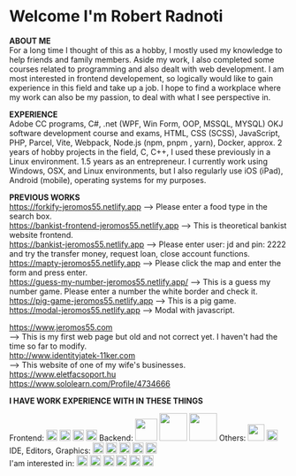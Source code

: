 # Welcome I'm Robert Radnoti

**ABOUT ME**<br>
For a long time I thought of this as a hobby, I mostly used my knowledge to help friends and family members. Aside my work, I also completed some courses related to 
programming and also dealt with web development. I am most interested in frontend developement, so logically would like to gain experience in this field and take up a job. I hope to find a workplace where my work can also be my passion, to deal with what I see perspective in.

**EXPERIENCE**<br>
Adobe CC programs, C#, .net (WPF, Win Form, OOP, MSSQL, MYSQL) OKJ software development course and exams, HTML, CSS (SCSS), JavaScript, PHP, Parcel, Vite, Webpack, Node.js (npm, pnpm , yarn), Docker, approx. 2 years of hobby projects in the field, C, C++, I used these previously in a Linux environment. 1.5 years as an entrepreneur. I currently work using Windows, OSX, and Linux environments, but I also regularly use iOS (iPad), Android (mobile), operating systems for my purposes.

**PREVIOUS WORKS**<br>
https://forkify-jeromos55.netlify.app --> Please enter a food type in the search box. <br>
https://bankist-frontend-jeromos55.netlify.app --> This is theoretical bankist website frontend.  <br>
https://bankist-jeromos55.netlify.app --> Please enter user: jd and pin: 2222 and try the transfer money, request loan, close account functions.  <br>
https://mapty-jeromos55.netlify.app --> Please click the map and enter the form and press enter.  <br>
https://guess-my-number-jeromos55.netlify.app/ --> This is a guess my number game. Please enter a number the white border and check it.  <br>
https://pig-game-jeromos55.netlify.app --> This is a pig game.  <br>
https://modal-jeromos55.netlify.app --> Modal with javascript. <br>

https://www.jeromos55.com <br> --> This is my first web page but old and not correct yet. I haven't had the time so far to modify.  <br>
http://www.identityjatek-11ker.com <br> --> This website of one of my wife's businesses.  <br>
https://www.eletfacsoport.hu <br>
https://www.sololearn.com/Profile/4734666 <br>

**I HAVE WORK EXPERIENCE WITH IN THESE THINGS**

Frontend: <a href="https://html.spec.whatwg.org/multipage/" target="_blank"><img src="https://cdn.jsdelivr.net/gh/devicons/devicon/icons/html5/html5-plain-wordmark.svg" height="20" width="20"/></a>
<a href="https://developer.mozilla.org/en-US/docs/Web/CSS" target="_blank"><img src="https://cdn.jsdelivr.net/gh/devicons/devicon/icons/css3/css3-plain-wordmark.svg" height="20" width="20"/></a>
<a href="https://getbootstrap.com/" target="_blank"><img src="https://cdn.jsdelivr.net/gh/devicons/devicon/icons/bootstrap/bootstrap-plain-wordmark.svg" height="20" width="20"/></a>
<a href="https://developer.mozilla.org/en-US/docs/Web/JavaScript/Guide" target="_blank"> <img src="https://cdn.jsdelivr.net/gh/devicons/devicon/icons/javascript/javascript-original.svg" height="20" width="20"/></a> Backend: <a href="https://www.php.net/" target="_blank"><img src="https://cdn.jsdelivr.net/gh/devicons/devicon/icons/php/php-plain.svg" height="40" width="40"/></a>
<a href="https://www.mysql.com/" target="_blank"><img src="https://cdn.jsdelivr.net/gh/devicons/devicon/icons/mysql/mysql-plain-wordmark.svg"  height="50" width="50"/></a>
<a href="https://nodejs.org/en/" target="_blank"><img src="https://cdn.jsdelivr.net/gh/devicons/devicon/icons/nodejs/nodejs-plain-wordmark.svg" height="50" width="50"/></a> Others: <a href="https://www.gnu.org/software/bash/" target="_blank"><img src="https://cdn.jsdelivr.net/gh/devicons/devicon/icons/bash/bash-original.svg" height="30" width="30"/></a>
<a href="https://github.com/" target="_blank"><img src="https://cdn.jsdelivr.net/gh/devicons/devicon/icons/git/git-plain.svg" height="20" width="20"/></a> IDE, Editors, Graphics: <a href="https://code.visualstudio.com/" target="_blank"><img src="https://cdn.jsdelivr.net/gh/devicons/devicon/icons/vscode/vscode-original.svg" height="20" width="20"/></a>
<a href="https://visualstudio.microsoft.com/vs/" target="_blank"><img src="https://cdn.jsdelivr.net/gh/devicons/devicon/icons/visualstudio/visualstudio-plain.svg" height="20" width="20"/></a>
<a href="https://github.blog/2022-06-08-sunsetting-atom/" target="_blank"><img src="https://cdn.jsdelivr.net/gh/devicons/devicon/icons/atom/atom-original.svg" height="20" width="20"/></a>
<a href="https://www.adobe.com/hu/products/illustrator.html" target="_blank"><img src="https://cdn.jsdelivr.net/gh/devicons/devicon/icons/illustrator/illustrator-plain.svg" height="20" width="20"/></a>
<a href="https://www.adobe.com/hu/products/photoshop.html" target="_blank"><img src="https://cdn.jsdelivr.net/gh/devicons/devicon/icons/photoshop/photoshop-plain.svg"  height="20" width="20"/></a><br>
I'am interested in: <a href="https://reactjs.org/" target="_blank"><img src="https://cdn.jsdelivr.net/gh/devicons/devicon/icons/react/react-original.svg" height="20" width="20"/></a>
<a href="https://nodejs.org/en/" target="_blank"><img src="https://cdn.jsdelivr.net/gh/devicons/devicon/icons/nodejs/nodejs-original.svg" height="20" width="20"/></a>
<a href="https://jquery.com/" target="_blank"><img src="https://cdn.jsdelivr.net/gh/devicons/devicon/icons/jquery/jquery-plain-wordmark.svg" height="20" width="20"/></a>
<a href="https://www.typescriptlang.org/" target="_blank"><img src="https://cdn.jsdelivr.net/gh/devicons/devicon/icons/typescript/typescript-plain.svg" height="20" width="20"/></a>
<a href="https://sass-lang.com/" target="_blank"><img src="https://cdn.jsdelivr.net/gh/devicons/devicon/icons/sass/sass-original.svg" height="20" width="20"/></a>
<a href="https://developer.mozilla.org/en-US/docs/Web/JavaScript/Guide" target="_blank"><img src="https://cdn.jsdelivr.net/gh/devicons/devicon/icons/javascript/javascript-plain.svg" height="20" width="20"/></a>


          
<!--- https://devicon.dev/ 
<a href="xxxxxxx" target="_blank"> </a>
height="40" width="40"
--->
